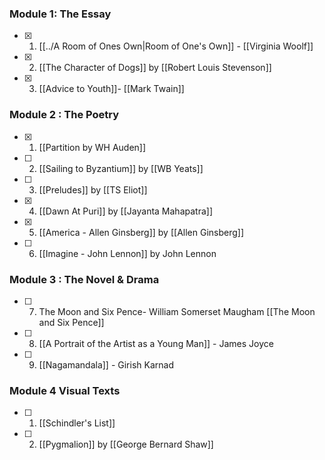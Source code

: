 
### Module 1: The Essay
- [x] 1.  [[../A Room of Ones Own|Room of One's Own]]  - [[Virginia Woolf]] 
- [x] 2. [[The Character of Dogs]] by [[Robert Louis Stevenson]]
- [x] 3. [[Advice to Youth]]- [[Mark Twain]]

### Module 2 : The Poetry
- [x] 1. [[Partition by WH Auden]] 
- [ ] 2.  [[Sailing to Byzantium]] by [[WB Yeats]]
- [ ] 3. [[Preludes]] by [[TS Eliot]] 
- [x] 4. [[Dawn At Puri]] by [[Jayanta Mahapatra]]
- [x] 5.  [[America - Allen Ginsberg]] by [[Allen Ginsberg]]
- [ ] 6.  [[Imagine - John Lennon]] by John Lennon

### Module 3 : The Novel & Drama
- [ ] 7. The Moon and Six Pence- William Somerset
Maugham [[The Moon and Six Pence]]
- [ ] 8. [[A Portrait of the Artist as a Young Man]] - James Joyce
- [ ] 9. [[Nagamandala]] - Girish Karnad

### Module 4 Visual Texts
- [ ] 1. [[Schindler's List]] 
- [ ] 2. [[Pygmalion]] by [[George Bernard Shaw]] 
